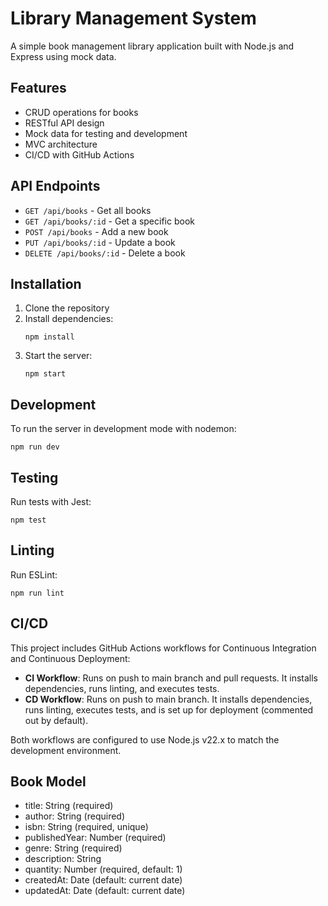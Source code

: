 # Library Management System

A simple book management library application built with Node.js and Express using mock data.

## Features

- CRUD operations for books
- RESTful API design
- Mock data for testing and development
- MVC architecture
- CI/CD with GitHub Actions

## API Endpoints

- `GET /api/books` - Get all books
- `GET /api/books/:id` - Get a specific book
- `POST /api/books` - Add a new book
- `PUT /api/books/:id` - Update a book
- `DELETE /api/books/:id` - Delete a book

## Installation

1. Clone the repository
2. Install dependencies:
   ```
   npm install
   ```
3. Start the server:
   ```
   npm start
   ```

## Development

To run the server in development mode with nodemon:

```
npm run dev
```

## Testing

Run tests with Jest:

```
npm test
```

## Linting

Run ESLint:

```
npm run lint
```

## CI/CD

This project includes GitHub Actions workflows for Continuous Integration and Continuous Deployment:

- **CI Workflow**: Runs on push to main branch and pull requests. It installs dependencies, runs linting, and executes tests.
- **CD Workflow**: Runs on push to main branch. It installs dependencies, runs linting, executes tests, and is set up for deployment (commented out by default).

Both workflows are configured to use Node.js v22.x to match the development environment.

## Book Model

- title: String (required)
- author: String (required)
- isbn: String (required, unique)
- publishedYear: Number (required)
- genre: String (required)
- description: String
- quantity: Number (required, default: 1)
- createdAt: Date (default: current date)
- updatedAt: Date (default: current date)
